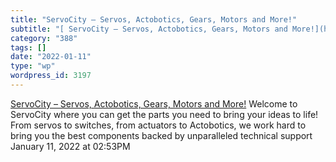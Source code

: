 ```yaml
---
title: "ServoCity – Servos, Actobotics, Gears, Motors and More!"
subtitle: "[ ServoCity – Servos, Actobotics, Gears, Motors and More!](https://www.servocity.com/)"
category: "388"
tags: []
date: "2022-01-11"
type: "wp"
wordpress_id: 3197
---
```

[ ServoCity – Servos, Actobotics, Gears, Motors and More!](https://www.servocity.com/)
 Welcome to ServoCity where you can get the parts you need to bring your ideas to life! From servos to switches, from actuators to Actobotics, we work hard to bring you the best components backed by unparalleled technical support
January 11, 2022 at 02:53PM